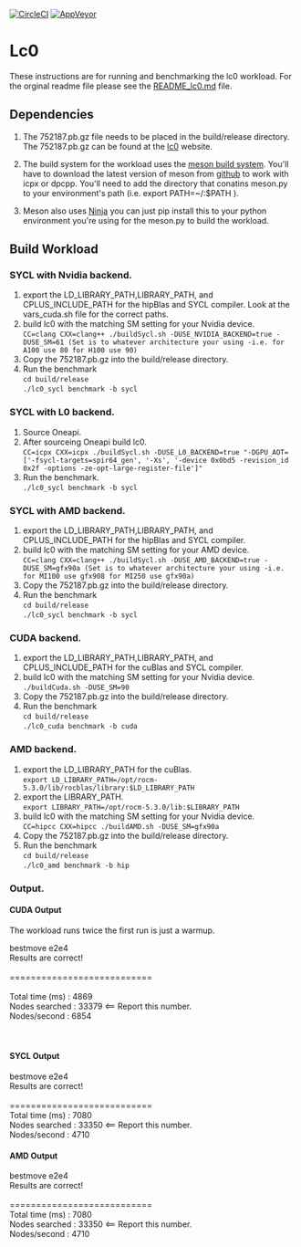 [![CircleCI](https://circleci.com/gh/LeelaChessZero/lc0.svg?style=shield)](https://circleci.com/gh/LeelaChessZero/lc0)
[![AppVeyor](https://ci.appveyor.com/api/projects/status/3245b83otdee7oj7?svg=true)](https://ci.appveyor.com/project/leelachesszero/lc0)

# Lc0

These instructions are for running and benchmarking the lc0 workload. For the orginal readme file please see the [README_lc0.md](README_lc0.md) file.

## Dependencies
1. The 752187.pb.gz file needs to be placed in the build/release directory. The 752187.pb.gz can be found at the [lc0](https://lczero.org/play/networks/bestnets/) website.
2. The build system for the workload uses the [meson build system](https://mesonbuild.com/). You'll have to download the latest version of meson from [github](https://github.com/mesonbuild/meson) to work with icpx or dpcpp. You'll need to add the directory that conatins meson.py to your environment's path (i.e. export PATH=~/<meson cloned directory>:$PATH ). 

3. Meson also uses [Ninja](https://ninja-build.org/) you can just pip install this to your python environment you're using for the meson.py to build the workload.

## Build Workload 
### SYCL with Nvidia backend.
1. export the LD_LIBRARY_PATH,LIBRARY_PATH, and CPLUS_INCLUDE_PATH for the hipBlas and SYCL compiler. Look at the vars_cuda.sh file for the correct paths. <br/>
2. build lc0 with the matching SM setting for your Nvidia device. <br/>
    `CC=clang CXX=clang++ ./buildSycl.sh -DUSE_NVIDIA_BACKEND=true -DUSE_SM=61 (Set is to whatever architecture your using -i.e. for A100 use 80 for H100 use 90)`
3. Copy the 752187.pb.gz into the build/release directory.    
4. Run the benchmark <br/>
    `cd build/release` <br/>
    `./lc0_sycl benchmark -b sycl`

### SYCL with L0 backend.
1. Source Oneapi.<br/>
2. After sourceing Oneapi build lc0.<br/> 
    `CC=icpx CXX=icpx ./buildSycl.sh -DUSE_L0_BACKEND=true "-DGPU_AOT=['-fsycl-targets=spir64_gen', '-Xs', '-device 0x0bd5 -revision_id 0x2f -options -ze-opt-large-register-file']"`<br/>
3. Run the benchmark.<br/>
    `./lc0_sycl benchmark -b sycl`<br/>
    
### SYCL with AMD backend.
1. export the LD_LIBRARY_PATH,LIBRARY_PATH, and CPLUS_INCLUDE_PATH for the hipBlas and SYCL compiler.<br/>
2. build lc0 with the matching SM setting for your AMD device. <br/>
    `CC=clang CXX=clang++ ./buildSycl.sh -DUSE_AMD_BACKEND=true -DUSE_SM=gfx90a (Set is to whatever architecture your using -i.e. for MI100 use gfx908 for MI250 use gfx90a)`
3. Copy the 752187.pb.gz into the build/release directory.    
4. Run the benchmark <br/>
    `cd build/release` <br/>
    `./lc0_sycl benchmark -b sycl`


### CUDA backend.
1. export the LD_LIBRARY_PATH,LIBRARY_PATH, and CPLUS_INCLUDE_PATH for the cuBlas and SYCL compiler.<br/>
2. build lc0 with the matching SM setting for your Nvidia device. <br/>
    `./buildCuda.sh -DUSE_SM=90`
3. Copy the 752187.pb.gz into the build/release directory.    
4. Run the benchmark <br/>
    `cd build/release` <br/>
    `./lc0_cuda benchmark -b cuda`

### AMD backend.
1. export the LD_LIBRARY_PATH for the cuBlas.<br/>
    `export LD_LIBRARY_PATH=/opt/rocm-5.3.0/lib/rocblas/library:$LD_LIBRARY_PATH`
2. export the LIBRARY_PATH.<br/>
    `export LIBRARY_PATH=/opt/rocm-5.3.0/lib:$LIBRARY_PATH`
3. build lc0 with the matching SM setting for your Nvidia device. <br/>
    `CC=hipcc CXX=hipcc ./buildAMD.sh -DUSE_SM=gfx90a`
4. Copy the 752187.pb.gz into the build/release directory.    
5. Run the benchmark <br/>
    `cd build/release` <br/>
    `./lc0_amd benchmark -b hip`
    
### Output.
#### CUDA Output 
The workload runs twice the first run is just a warmup. 

bestmove e2e4<br/>
Results are correct!<br/>
<br/>
===========================<br/>
<br/>
Total time (ms) : 4869<br/>
Nodes searched  : 33379 <== Report this number. <br/>
Nodes/second    : 6854<br/>
<br/>
<br/>
#### SYCL Output
bestmove e2e4<br/>
Results are correct!<br/>
<br/>
===========================<br/>
Total time (ms) : 7080<br/>
Nodes searched  : 33350 <== Report this number. <br/>
Nodes/second    : 4710<br/>
#### AMD Output
bestmove e2e4<br/>
Results are correct!<br/>
<br/>
===========================<br/>
Total time (ms) : 7080<br/>
Nodes searched  : 33350 <== Report this number. <br/>
Nodes/second    : 4710<br/>

